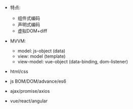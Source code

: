 - 特点: 
  - 组件式编码
  - 声明式编码
  - 虚拟DOM+diff
- MVVM:
  - model: js-object (data)
  - view: model (template)
  - view-model: vue-object (data-binding, dom-listener)

- html/css
- js BOM/DOM/advance/es6
- ajax/promise/axios
- vue/react/angular
